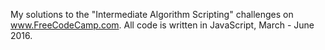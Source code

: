 My solutions to the "Intermediate Algorithm Scripting" challenges on www.FreeCodeCamp.com. All code is written in JavaScript, March - June 2016.
